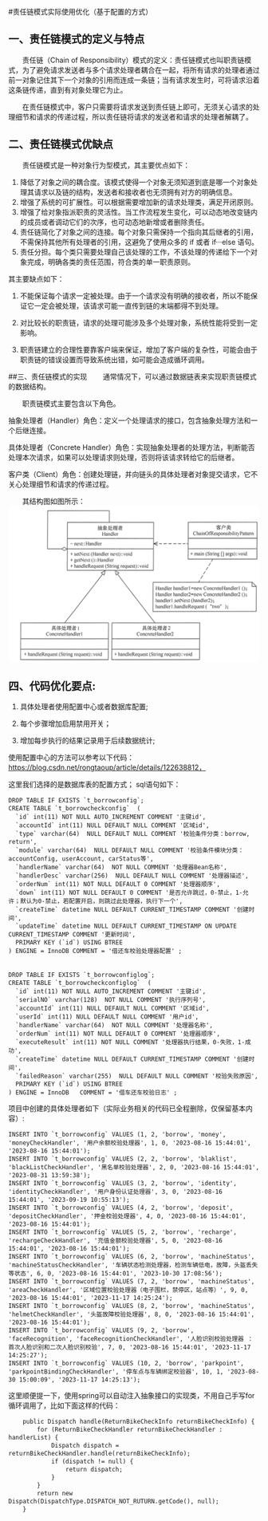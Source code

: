 #责任链模式实际使用优化（基于配置的方式）

## 一、责任链模式的定义与特点
　　责任链（Chain of Responsibility）模式的定义：责任链模式也叫职责链模式，为了避免请求发送者与多个请求处理者耦合在一起，将所有请求的处理者通过前一对象记住其下一个对象的引用而连成一条链；当有请求发生时，可将请求沿着这条链传递，直到有对象处理它为止。  


　　在责任链模式中，客户只需要将请求发送到责任链上即可，无须关心请求的处理细节和请求的传递过程，所以责任链将请求的发送者和请求的处理者解耦了。  


## 二、责任链模式优缺点
　　责任链模式是一种对象行为型模式，其主要优点如下：  

1. 降低了对象之间的耦合度。该模式使得一个对象无须知道到底是哪一个对象处理其请求以及链的结构，发送者和接收者也无须拥有对方的明确信息。  
2. 增强了系统的可扩展性。可以根据需要增加新的请求处理类，满足开闭原则。  
3. 增强了给对象指派职责的灵活性。当工作流程发生变化，可以动态地改变链内的成员或者调动它们的次序，也可动态地新增或者删除责任。  
4. 责任链简化了对象之间的连接。每个对象只需保持一个指向其后继者的引用，不需保持其他所有处理者的引用，这避免了使用众多的 if 或者 if···else 语句。  
5. 责任分担。每个类只需要处理自己该处理的工作，不该处理的传递给下一个对象完成，明确各类的责任范围，符合类的单一职责原则。  


其主要缺点如下：  
1. 不能保证每个请求一定被处理。由于一个请求没有明确的接收者，所以不能保证它一定会被处理，该请求可能一直传到链的末端都得不到处理。  

2. 对比较长的职责链，请求的处理可能涉及多个处理对象，系统性能将受到一定影响。  

3. 职责链建立的合理性要靠客户端来保证，增加了客户端的复杂性，可能会由于职责链的错误设置而导致系统出错，如可能会造成循环调用。  


##三、责任链模式的实现
　　通常情况下，可以通过数据链表来实现职责链模式的数据结构。  

　　职责链模式主要包含以下角色。  

抽象处理者（Handler）角色：定义一个处理请求的接口，包含抽象处理方法和一个后继连接。  

具体处理者（Concrete Handler）角色：实现抽象处理者的处理方法，判断能否处理本次请求，如果可以处理请求则处理，否则将该请求转给它的后继者。  

客户类（Client）角色：创建处理链，并向链头的具体处理者对象提交请求，它不关心处理细节和请求的传递过程。  

　　其结构图如图所示：  
![这是图片](/pic/1006268081.png)



## 四、代码优化要点:  

1. 具体处理者使用配置中心或者数据库配置;  

2. 每个步骤增加启用禁用开关；  

3. 增加每步执行的结果记录用于后续数据统计;


使用配置中心的方法可以参考以下代码： https://blog.csdn.net/rongtaoup/article/details/122638812，  

这里我们选择的是数据库表的配置方式；
sql语句如下：

```
DROP TABLE IF EXISTS `t_borrowconfig`;
CREATE TABLE `t_borrowcheckconfig`  (
  `id` int(11) NOT NULL AUTO_INCREMENT COMMENT '主键id',
  `accountId` int(11) NULL DEFAULT NULL COMMENT '区域id',
  `type` varchar(64)  NULL DEFAULT NULL COMMENT '校验条件分类：borrow, return',
  `module` varchar(64)  NULL DEFAULT NULL COMMENT '校验条件模块分类：accountConfig, userAccount, carStatus等',
  `handlerName` varchar(64)  NOT NULL COMMENT '处理器Bean名称',
  `handlerDesc` varchar(256)  NULL DEFAULT NULL COMMENT '处理器描述',
  `orderNum` int(11) NOT NULL DEFAULT 0 COMMENT '处理器顺序',
  `down` int(11) NOT NULL DEFAULT 0 COMMENT '是否允许跳过，0-禁止，1-允许；默认为0-禁止，若配置开启，则跳过此处理器，执行下一个',
  `createTime` datetime NULL DEFAULT CURRENT_TIMESTAMP COMMENT '创建时间',
  `updateTime` datetime NULL DEFAULT CURRENT_TIMESTAMP ON UPDATE CURRENT_TIMESTAMP COMMENT '更新时间',
  PRIMARY KEY (`id`) USING BTREE
) ENGINE = InnoDB COMMENT = '借还车校验处理器配置' ;


DROP TABLE IF EXISTS `t_borrowconfiglog`;
CREATE TABLE `t_borrowcheckconfiglog`  (
  `id` int(11) NOT NULL AUTO_INCREMENT COMMENT '主键id',
  `serialNO` varchar(128)  NOT NULL COMMENT '执行序列号',
  `accountId` int(11) NULL DEFAULT NULL COMMENT '区域id',
  `userId` int(11) NULL DEFAULT NULL COMMENT '用户id',
  `handlerName` varchar(64)  NOT NULL COMMENT '处理器名称',
  `orderNum` int(11) NOT NULL DEFAULT 0 COMMENT '处理器顺序',
  `executeResult` int(11) NOT NULL COMMENT '处理器执行结果，0-失败，1-成功',
  `createTime` datetime NULL DEFAULT CURRENT_TIMESTAMP COMMENT '创建时间',
  `failedReason` varchar(255)  NULL DEFAULT NULL COMMENT '校验失败原因',
  PRIMARY KEY (`id`) USING BTREE
) ENGINE = InnoDB   COMMENT = '借车还车校验日志' ;

```

项目中创建的具体处理者如下（实际业务相关的代码已全程删除，仅保留基本内容）:

```
INSERT INTO `t_borrowconfig` VALUES (1, 2, 'borrow', 'money', 'moneyCheckHandler', '用户余额校验处理器', 1, 0, '2023-08-16 15:44:01', '2023-08-16 15:44:01');
INSERT INTO `t_borrowconfig` VALUES (2, 2, 'borrow', 'blaklist', 'blackListCheckHandler', '黑名单校验处理器', 2, 0, '2023-08-16 15:44:01', '2023-08-31 13:59:38');
INSERT INTO `t_borrowconfig` VALUES (3, 2, 'borrow', 'identity', 'identityCheckHandler', '用户身份认证处理器', 3, 0, '2023-08-16 15:44:01', '2023-09-19 10:55:13');
INSERT INTO `t_borrowconfig` VALUES (4, 2, 'borrow', 'deposit', 'depositCheckHandler', '押金校验处理器', 4, 0, '2023-08-16 15:44:01', '2023-08-16 15:44:01');
INSERT INTO `t_borrowconfig` VALUES (5, 2, 'borrow', 'recharge', 'rechargeCheckHandler', '充值金额校验处理器', 5, 0, '2023-08-16 15:44:01', '2023-08-16 15:44:01');
INSERT INTO `t_borrowconfig` VALUES (6, 2, 'borrow', 'machineStatus', 'machineStatusCheckHandler', '车辆状态检测处理器，检测车辆低电，故障，头盔丢失等状态', 6, 0, '2023-08-16 15:44:01', '2023-10-30 17:08:56');
INSERT INTO `t_borrowconfig` VALUES (7, 2, 'borrow', 'machineStatus', 'areaCheckHandler', '区域位置校验处理器（电子围栏，禁停区，站点等）', 9, 0, '2023-08-16 15:44:01', '2023-11-17 14:25:24');
INSERT INTO `t_borrowconfig` VALUES (8, 2, 'borrow', 'machineStatus', 'helmetCheckHandler', '头盔故障校验处理器', 8, 0, '2023-08-16 15:44:01', '2023-08-16 15:44:01');
INSERT INTO `t_borrowconfig` VALUES (9, 2, 'borrow', 'faceRecognition', 'faceRecognitionCheckHandler', '人脸识别校验处理器 ： 首次人脸识别和二次人脸识别校验', 7, 0, '2023-08-16 15:44:01', '2023-11-17 14:25:27');
INSERT INTO `t_borrowconfig` VALUES (10, 2, 'borrow', 'parkpoint', 'parkpointBindingCheckHandler', '停车点与车辆绑定校验器', 10, 1, '2023-08-30 15:00:09', '2023-11-17 14:25:13');

```

这里顺便提一下，使用spring可以自动注入抽象接口的实现类，不用自己手写for循环调用了，比如下面这样的代码：

```
    public Dispatch handle(ReturnBikeCheckInfo returnBikeCheckInfo) {
        for (ReturnBikeCheckHandler returnBikeCheckHandler : handlerList) {
            Dispatch dispatch = returnBikeCheckHandler.handle(returnBikeCheckInfo);
            if (dispatch != null) {
                return dispatch;
            }
        }
        return new Dispatch(DispatchType.DISPATCH_NOT_RUTURN.getCode(), null);
    }
```







 


